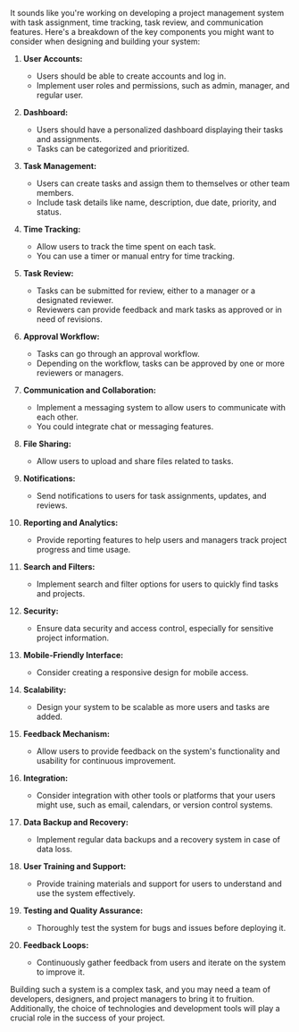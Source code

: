 It sounds like you're working on developing a project management system with task assignment, time tracking, task review, and communication features. Here's a breakdown of the key components you might want to consider when designing and building your system:

1. **User Accounts:**
   - Users should be able to create accounts and log in.
   - Implement user roles and permissions, such as admin, manager, and regular user.

2. **Dashboard:**
   - Users should have a personalized dashboard displaying their tasks and assignments.
   - Tasks can be categorized and prioritized.

3. **Task Management:**
   - Users can create tasks and assign them to themselves or other team members.
   - Include task details like name, description, due date, priority, and status.

4. **Time Tracking:**
   - Allow users to track the time spent on each task.
   - You can use a timer or manual entry for time tracking.

5. **Task Review:**
   - Tasks can be submitted for review, either to a manager or a designated reviewer.
   - Reviewers can provide feedback and mark tasks as approved or in need of revisions.

6. **Approval Workflow:**
   - Tasks can go through an approval workflow.
   - Depending on the workflow, tasks can be approved by one or more reviewers or managers.

7. **Communication and Collaboration:**
   - Implement a messaging system to allow users to communicate with each other.
   - You could integrate chat or messaging features.

8. **File Sharing:**
   - Allow users to upload and share files related to tasks.

9. **Notifications:**
   - Send notifications to users for task assignments, updates, and reviews.

10. **Reporting and Analytics:**
    - Provide reporting features to help users and managers track project progress and time usage.

11. **Search and Filters:**
    - Implement search and filter options for users to quickly find tasks and projects.

12. **Security:**
    - Ensure data security and access control, especially for sensitive project information.

13. **Mobile-Friendly Interface:**
    - Consider creating a responsive design for mobile access.

14. **Scalability:**
    - Design your system to be scalable as more users and tasks are added.

15. **Feedback Mechanism:**
    - Allow users to provide feedback on the system's functionality and usability for continuous improvement.

16. **Integration:**
    - Consider integration with other tools or platforms that your users might use, such as email, calendars, or version control systems.

17. **Data Backup and Recovery:**
    - Implement regular data backups and a recovery system in case of data loss.

18. **User Training and Support:**
    - Provide training materials and support for users to understand and use the system effectively.

19. **Testing and Quality Assurance:**
    - Thoroughly test the system for bugs and issues before deploying it.

20. **Feedback Loops:**
    - Continuously gather feedback from users and iterate on the system to improve it.

Building such a system is a complex task, and you may need a team of developers, designers, and project managers to bring it to fruition. Additionally, the choice of technologies and development tools will play a crucial role in the success of your project.
